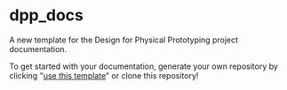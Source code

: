 # dpp_docs
A new template for the Design for Physical Prototyping project documentation. 

To get started with your documentation, generate your own repository by clicking "[use this template]" or clone this repository!

[use this template]: https://github.com/pretoms/dpp_docs/generate

